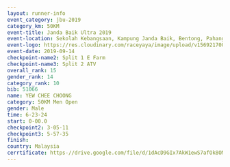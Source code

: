 ```yaml
---
layout: runner-info 
event_category: jbu-2019 
category_km: 50KM 
event-title: Janda Baik Ultra 2019  
event-location: Sekolah Kebangsaan, Kampung Janda Baik, Bentong, Pahang, Malaysia 
event-logo: https://res.cloudinary.com/raceyaya/image/upload/v1569217009/logo/janda-baik_vch1pc.jpg 
event-date: 2019-09-14 
checkpoint-name2: Split 1 E Farm 
checkpoint-name3: Split 2 ATV 
overall_rank: 15
gender_rank: 14
category_rank: 10
bib: 51066
name: YEW CHEE CHOONG
category: 50KM Men Open
gender: Male
time: 6-23-24
start: 0-00.0
checkpoint2: 3-05-11
checkpoint3: 5-57-35
finish: 
country: Malaysia
cerrtificate: https-//drive.google.com/file/d/1dAcD9GIx7AkW1ewS7afOk8OMUqOpk2mL/view?usp=sharing
---
```

